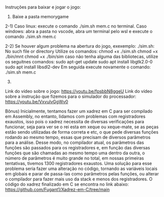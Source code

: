 Instruções para baixar e jogar o jogo:

1) Baixe a pasta memorygame

2-1)
Caso linux:
execute o comando ./sim.sh mem.c no terminal.
Caso windows:
abra a pasta no vscode, abra um terminal pelo wsl e execute o comando ./sim.sh mem.c

2-2) Se houver algum problema na abertura do jogo, exexemplo:
./sim.sh: No such file or directory
Utilize os comandos: 
chmod +x ./sim.sh
chmod +x ./bin/mnt
chmod +x ./bin/sim
caso não tenha alguma das bibliotecas, utilize os seguitnes comandos:
sudo apt-get update
sudo apt install libgtk2.0-0
sudo apt install libsdl2-dev
Em seguida execute novamente o comando: ./sim.sh mem.c

3)
Link do vídeo sobre o jogo:
https://youtu.be/fpsbbN8ggeU
Link do vídeo sobre a instrução que fizemos para o simulador do processador:
https://youtu.be/VxvuIvGgWv0

Bônus)
Inicialmente, tentamos fazer um xadrez em C para ser compilado em Assembly, 
no entanto, lidamos com problemas com registradores exaustos, isso pois o xadrez
necessita de diversas verificações para funcionar, seja para ver se o rei esta em xeque ou xeque-mate,
se as peças estão sendo utilizadas de forma correta e etc, o que pede diversas funções rodando ao mesmo tempo,
essas que precisam de diversos parâmetros para a análise.
Desse modo, no compilador atual, os parâmetros das funções são passados para os registradores e, em função
das diversas funções que são chamadas ao mesmo tempo uma dentro da outra, o número de parâmetros é muito grande no total,
em nossas primeiras tentativas, tivemos 1300 registradores exaustos.
Uma solução para esse problema seria fazer uma alteração no código, tornando as variáveis locais em globais
e parar de passa-las como parâmetros pelas funções, ou alterar o compilador para fazer mais uso da stack
e menos dos registradores.
O código do xadrez finalizado em C se encontra no link abaixo:
https://github.com/Fugant1/Xadrez-em-C/tree/main




